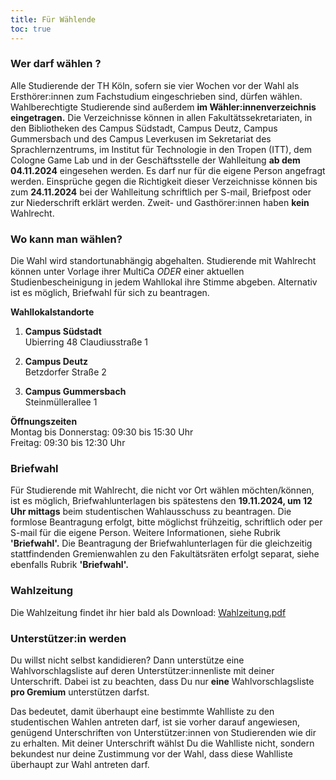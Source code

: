 ```yaml
---
title: Für Wählende
toc: true
---
```


### Wer darf wählen ?

Alle Studierende der TH Köln, sofern sie vier Wochen vor der Wahl als Ersthörer:innen zum Fachstudium eingeschrieben sind, dürfen wählen. 
Wahlberechtigte Studierende sind außerdem **im Wähler:innenverzeichnis eingetragen.** Die Verzeichnisse können in allen Fakultätssekretariaten, in den Bibliotheken des Campus Südstadt, Campus Deutz, Campus Gummersbach und des Campus Leverkusen im Sekretariat des Sprachlernzentrums, im Institut für Technologie in den Tropen (ITT), dem Cologne Game Lab und in der Geschäftsstelle der Wahlleitung **ab dem 04.11.2024** eingesehen werden. Es darf nur für die eigene Person angefragt werden. Einsprüche gegen die Richtigkeit dieser Verzeichnisse können bis zum **24.11.2024** bei der Wahlleitung schriftlich per S-mail, Briefpost oder zur Niederschrift erklärt werden. Zweit- und Gasthörer:innen haben **kein** Wahlrecht.

### Wo kann man wählen?

Die Wahl wird standortunabhängig abgehalten. Studierende mit Wahlrecht können unter Vorlage ihrer MultiCa *ODER* einer aktuellen Studienbescheinigung in jedem Wahllokal ihre Stimme abgeben. Alternativ ist es möglich, Briefwahl für sich zu beantragen.

**Wahllokalstandorte**

1. **Campus Südstadt**  
   Ubierring 48
   Claudiusstraße 1

2. **Campus Deutz**  
   Betzdorfer Straße 2

3. **Campus Gummersbach**  
   Steinmüllerallee 1

**Öffnungszeiten**  
Montag bis Donnerstag: 09:30 bis 15:30 Uhr  
Freitag: 09:30 bis 12:30 Uhr

### Briefwahl

Für Studierende mit Wahlrecht, die nicht vor Ort wählen möchten/können, ist es möglich, Briefwahlunterlagen bis spätestens den **19.11.2024, um 12 Uhr mittags** beim studentischen Wahlausschuss zu beantragen. Die formlose Beantragung erfolgt, bitte möglichst frühzeitig, schriftlich oder per S-mail für die eigene Person. Weitere Informationen, siehe Rubrik **'Briefwahl'.** 
Die Beantragung der Briefwahlunterlagen für die gleichzeitig stattfindenden Gremienwahlen zu den Fakultätsräten erfolgt separat, siehe ebenfalls Rubrik **'Briefwahl'.**

### Wahlzeitung

Die Wahlzeitung findet ihr hier bald als Download: [Wahlzeitung.pdf]()

### Unterstützer:in werden

Du willst nicht selbst kandidieren? Dann unterstütze eine Wahlvorschlagsliste auf deren Unterstützer:innenliste mit deiner Unterschrift. Dabei ist zu beachten, dass Du nur **eine** Wahlvorschlagsliste **pro Gremium** unterstützen darfst.

Das bedeutet, damit überhaupt eine bestimmte Wahlliste zu den studentischen Wahlen antreten darf, ist sie vorher darauf angewiesen, genügend Unterschriften von Unterstützer:innen von Studierenden wie dir zu erhalten. Mit deiner Unterschrift wählst Du die Wahlliste nicht, sondern bekundest nur deine Zustimmung vor der Wahl, dass diese Wahlliste überhaupt zur Wahl antreten darf.
